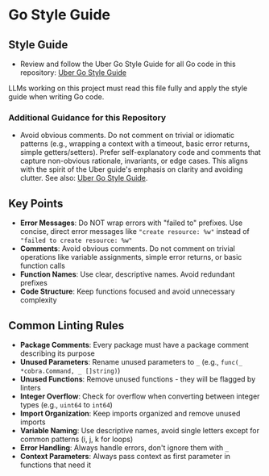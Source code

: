 # Go Style Guide

## Style Guide

- Review and follow the Uber Go Style Guide for all Go code in this repository: [Uber Go Style Guide](https://raw.githubusercontent.com/uber-go/guide/refs/heads/master/style.md)

LLMs working on this project must read this file fully and apply the style guide when writing Go code.

### Additional Guidance for this Repository

- Avoid obvious comments. Do not comment on trivial or idiomatic patterns (e.g., wrapping a context with a timeout, basic error returns, simple getters/setters). Prefer self-explanatory code and comments that capture non-obvious rationale, invariants, or edge cases. This aligns with the spirit of the Uber guide's emphasis on clarity and avoiding clutter. See also: [Uber Go Style Guide](https://raw.githubusercontent.com/uber-go/guide/refs/heads/master/style.md).

## Key Points

- **Error Messages**: Do NOT wrap errors with "failed to" prefixes. Use concise, direct error messages like `"create resource: %w"` instead of `"failed to create resource: %w"`
- **Comments**: Avoid obvious comments. Do not comment on trivial operations like variable assignments, simple error returns, or basic function calls
- **Function Names**: Use clear, descriptive names. Avoid redundant prefixes
- **Code Structure**: Keep functions focused and avoid unnecessary complexity

## Common Linting Rules

- **Package Comments**: Every package must have a package comment describing its purpose
- **Unused Parameters**: Rename unused parameters to `_` (e.g., `func(_ *cobra.Command, _ []string)`)
- **Unused Functions**: Remove unused functions - they will be flagged by linters
- **Integer Overflow**: Check for overflow when converting between integer types (e.g., `uint64` to `int64`)
- **Import Organization**: Keep imports organized and remove unused imports
- **Variable Naming**: Use descriptive names, avoid single letters except for common patterns (i, j, k for loops)
- **Error Handling**: Always handle errors, don't ignore them with `_`
- **Context Parameters**: Always pass context as first parameter in functions that need it
